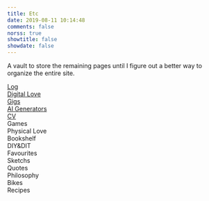 ```yaml
---
title: Etc
date: 2019-08-11 10:14:48
comments: false
norss: true
showtitle: false
showdate: false
---
```


A vault to store the remaining pages until I figure out a better way to organize the entire site.

<!-- [Lab](/projects/lab/)<br> -->
[Log](/pages/etc/log)<br>
[Digital Love](/pages/etc/digital-love)<br>
[Gigs](/pages/etc/gigs)<br>
[AI Generators](/posts/231129_ai-image-generators/)<br>
[CV](/pages/etc/cv/)<br>
<span style="color:var(--default_dim_fg);">Games</span><br>
<span style="color:var(--default_dim_fg);">Physical Love</span><br>
<span style="color:var(--default_dim_fg);">Bookshelf</span><br>
<span style="color:var(--default_dim_fg);">DIY&DIT</span><br>
<span style="color:var(--default_dim_fg);">Favourites</span><br>
<span style="color:var(--default_dim_fg);">Sketchs</span><br>
<span style="color:var(--default_dim_fg);">Quotes</span><br>
<span style="color:var(--default_dim_fg);">Philosophy</span><br>
<span style="color:var(--default_dim_fg);">Bikes</span><br>
<span style="color: var(--default_dim_fg);">Recipes </span>
